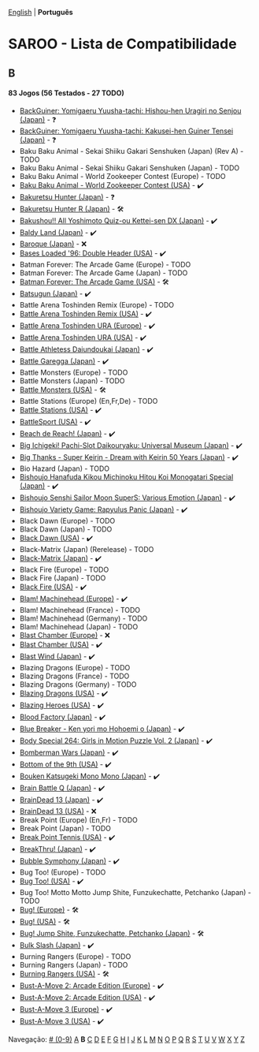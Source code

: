 [English](../en-us/B.md) | **Português**

# SAROO - Lista de Compatibilidade

## B

#### 83 Jogos (56 Testados - 27 TODO)

- [BackGuiner: Yomigaeru Yuusha-tachi: Hishou-hen Uragiri no Senjou (Japan)](../../../Regions/Retails/Japan/T-19907G/01/README.md) - :question:
- [BackGuiner: Yomigaeru Yuusha-tachi: Kakusei-hen Guiner Tensei (Japan)](../../../Regions/Retails/Japan/T-19906G/01/README.md) - :question:
- Baku Baku Animal - Sekai Shiiku Gakari Senshuken (Japan) (Rev A) - TODO
- Baku Baku Animal - Sekai Shiiku Gakari Senshuken (Japan) - TODO
- Baku Baku Animal - World Zookeeper Contest (Europe) - TODO
- [Baku Baku Animal - World Zookeeper Contest (USA)](../../../Regions/Retails/USA/MK-81501/01/README.md) - :heavy_check_mark:
- [Bakuretsu Hunter (Japan)](../../../Regions/Retails/Japan/T-22402G/01/README.md) - :question:
- [Bakuretsu Hunter R (Japan)](../../../Regions/Retails/Japan/T-24903G/01/README.md) - :hammer_and_wrench:
- [Bakushou!! All Yoshimoto Quiz-ou Kettei-sen DX (Japan)](../../../Regions/Retails/Japan/T-20001G/01/README.md) - :heavy_check_mark:
- [Baldy Land (Japan)](../../../Regions/Retails/Japan/T-20608G/01/README.md) - :heavy_check_mark:
- [Baroque (Japan)](../../../Regions/Retails/Japan/T-33901G/01/README.md) - :x:
- [Bases Loaded '96: Double Header (USA)](../../../Regions/Retails/USA/T-5703H/01/README.md) - :heavy_check_mark:
- Batman Forever: The Arcade Game (Europe) - TODO
- Batman Forever: The Arcade Game (Japan) - TODO
- [Batman Forever: The Arcade Game (USA)](../../../Regions/Retails/USA/T-8140H/01/README.md) - :hammer_and_wrench:
- [Batsugun (Japan)](../../../Regions/Retails/Japan/T-20605G/01/README.md) - :heavy_check_mark:
- Battle Arena Toshinden Remix (Europe) - TODO
- [Battle Arena Toshinden Remix (USA)](../../../Regions/Retails/USA/MK-81029/01/README.md) - :heavy_check_mark:
- [Battle Arena Toshinden URA (Europe)](../../../Regions/Retails/Europe/MK-81054/01/README.md) - :heavy_check_mark:
- [Battle Arena Toshinden URA (USA)](../../../Regions/Retails/USA/MK-81054/01/README.md) - :heavy_check_mark:
- [Battle Athletess Daiundoukai (Japan)](../../../Regions/Retails/Japan/T-24601G/01/README.md) - :heavy_check_mark:
- [Battle Garegga (Japan)](../../../Regions/Retails/Japan/T-10627G/01/README.md) - :heavy_check_mark:
- Battle Monsters (Europe) - TODO
- Battle Monsters (Japan) - TODO
- [Battle Monsters (USA)](../../../Regions/Retails/USA/T-8137H/01/README.md) - :hammer_and_wrench:
- Battle Stations (Europe) (En,Fr,De) - TODO
- [Battle Stations (USA)](../../../Regions/Retails/USA/T-5021H/01/README.md) - :heavy_check_mark:
- [BattleSport (USA)](../../../Regions/Retails/USA/T-8149H/01/README.md) - :heavy_check_mark:
- [Beach de Reach! (Japan)](../../../Regions/Retails/Japan/T-29004G/01/README.md) - :heavy_check_mark:
- [Big Ichigeki! Pachi-Slot Daikouryaku: Universal Museum (Japan)](../../../Regions/Retails/Japan/T-16704G/01/README.md) - :heavy_check_mark:
- [Big Thanks - Super Keirin - Dream with Keirin 50 Years (Japan)](../../../Regions/Retails/Japan/6106987/01/README.md) - :heavy_check_mark:
- Bio Hazard (Japan) - TODO
- [Bishoujo Hanafuda Kikou Michinoku Hitou Koi Monogatari Special (Japan)](../../../Regions/Retails/Japan/T-36701G/01/README.md) - :heavy_check_mark:
- [Bishoujo Senshi Sailor Moon SuperS: Various Emotion (Japan)](../../../Regions/Retails/Japan/T-15701G/01/README.md) - :heavy_check_mark:
- [Bishoujo Variety Game: Rapyulus Panic (Japan)](../../../Regions/Retails/Japan/T-21503G/01/README.md) - :heavy_check_mark:
- Black Dawn (Europe) - TODO
- Black Dawn (Japan) - TODO
- [Black Dawn (USA)](../../../Regions/Retails/USA/T-7027H/01/README.md) - :heavy_check_mark:
- Black-Matrix (Japan) (Rerelease) - TODO
- [Black-Matrix (Japan)](../../../Regions/Retails/Japan/T-20113G/01/README.md) - :heavy_check_mark:
- Black Fire (Europe) - TODO
- Black Fire (Japan) - TODO
- [Black Fire (USA)](../../../Regions/Retails/USA/MK-81003/01/README.md) - :heavy_check_mark:
- [Blam! Machinehead (Europe)](../../../Regions/Retails/Europe/T-11505H50/01/README.md) - :heavy_check_mark:
- Blam! Machinehead (France) - TODO
- Blam! Machinehead (Germany) - TODO
- Blam! Machinehead (Japan) - TODO
- [Blast Chamber (Europe)](../../../Regions/Retails/Europe/T-13003H50/01/README.md) - :x:
- [Blast Chamber (USA)](../../../Regions/Retails/USA/T-13003H/01/README.md) - :heavy_check_mark:
- [Blast Wind (Japan)](../../../Regions/Retails/Japan/T-1810G/01/README.md) - :heavy_check_mark:
- Blazing Dragons (Europe) - TODO
- Blazing Dragons (France) - TODO
- Blazing Dragons (Germany) - TODO
- [Blazing Dragons (USA)](../../../Regions/Retails/USA/T-15907H/01/README.md) - :heavy_check_mark:
- [Blazing Heroes (USA)](../../../Regions/Retails/USA/MK-81303/01/README.md) - :heavy_check_mark:
- [Blood Factory (Japan)](../../../Regions/Retails/Japan/T-12504G/01/README.md) - :heavy_check_mark:
- [Blue Breaker - Ken yori mo Hohoemi o (Japan)](../../../Regions/Retails/Japan/T-4315G/01/README.md) - :heavy_check_mark:
- [Body Special 264: Girls in Motion Puzzle Vol. 2 (Japan)](../../../Regions/Retails/Japan/T-21003G/01/README.md) - :heavy_check_mark:
- [Bomberman Wars (Japan)](../../../Regions/Retails/Japan/T-14320G/01/README.md) - :heavy_check_mark:
- [Bottom of the 9th (USA)](../../../Regions/Retails/USA/T-9505H/01/README.md) - :heavy_check_mark:
- [Bouken Katsugeki Mono Mono (Japan)](../../../Regions/Retails/Japan/T-21508G/01/README.md) - :heavy_check_mark:
- [Brain Battle Q (Japan)](../../../Regions/Retails/Japan/T-25701G/01/README.md) - :heavy_check_mark:
- [BrainDead 13 (Japan)](../../../Regions/Retails/Japan/T-7305G/01/README.md) - :heavy_check_mark:
- [BrainDead 13 (USA)](../../../Regions/Retails/USA/T-12103H/01/README.md) - :x:
- Break Point (Europe) (En,Fr) - TODO
- Break Point (Japan) - TODO
- [Break Point Tennis (USA)](../../../Regions/Retails/USA/T-8145H/01/README.md) - :heavy_check_mark:
- [BreakThru! (Japan)](../../../Regions/Retails/Japan/T-21501G/01/README.md) - :heavy_check_mark:
- [Bubble Symphony (Japan)](../../../Regions/Retails/Japan/T-19905G/01/README.md) - :heavy_check_mark:
- Bug Too! (Europe) - TODO
- [Bug Too! (USA)](../../../Regions/Retails/USA/MK-81040/01/README.md) - :heavy_check_mark:
- Bug Too! Motto Motto Jump Shite, Funzukechatte, Petchanko (Japan) - TODO
- [Bug! (Europe)](../../../Regions/Retails/Europe/MK-81004/01/README.md) - :hammer_and_wrench:
- [Bug! (USA)](../../../Regions/Retails/USA/GM-81004/01/README.md) - :hammer_and_wrench:
- [Bug! Jump Shite, Funzukechatte, Petchanko (Japan)](../../../Regions/Retails/Japan/GS-9063/01/README.md) - :hammer_and_wrench:
- [Bulk Slash (Japan)](../../../Regions/Retails/Japan/T-14310G/01/README.md) - :heavy_check_mark:
- Burning Rangers (Europe) - TODO
- Burning Rangers (Japan) - TODO
- [Burning Rangers (USA)](../../../Regions/Retails/USA/MK-81803/01/README.md) - :hammer_and_wrench:
- [Bust-A-Move 2: Arcade Edition (Europe)](../../../Regions/Retails/Europe/T-8132H-50/01/README.md) - :heavy_check_mark:
- [Bust-A-Move 2: Arcade Edition (USA)](../../../Regions/Retails/USA/T-8132H/01/README.md) - :heavy_check_mark:
- [Bust-A-Move 3 (Europe)](../../../Regions/Retails/Europe/T-8155H-50/01/README.md) - :heavy_check_mark:
- [Bust-A-Move 3 (USA)](../../../Regions/Retails/USA/T-31103H/01/README.md) - :heavy_check_mark:

Navegação:
[# (0-9)](./09.md) [A](./A.md) **B** [C](./C.md) [D](./D.md) [E](./E.md) [F](./F.md) [G](./G.md) [H](./H.md) [I](./I.md) [J](./J.md) [K](./K.md) [L](./L.md) [M](./M.md) [N](./N.md) [O](./O.md) [P](./P.md) [Q](./Q.md) [R](./R.md) [S](./S.md) [T](./T.md) [U](./U.md) [V](./V.md) [W](./W.md) [X](./X.md) [Y](./Y.md) [Z](./Z.md)

